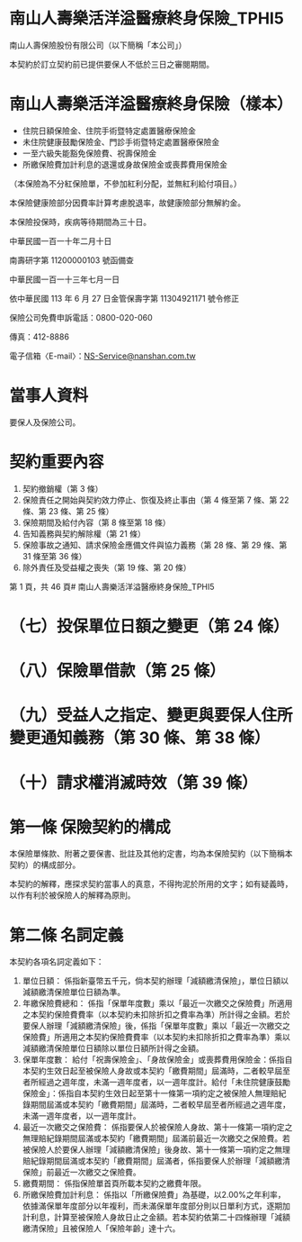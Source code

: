 # 南山人壽樂活洋溢醫療終身保險_TPHI5

南山人壽保險股份有限公司（以下簡稱「本公司」）

本契約於訂立契約前已提供要保人不低於三日之審閱期間。

# 南山人壽樂活洋溢醫療終身保險（樣本）

- 住院日額保險金、住院手術暨特定處置醫療保險金
- 未住院健康鼓勵保險金、門診手術暨特定處置醫療保險金
- 一至六級失能豁免保險費、祝壽保險金
- 所繳保險費加計利息的退還或身故保險金或喪葬費用保險金

（本保險為不分紅保險單，不參加紅利分配，並無紅利給付項目。）

本保險健康險部分因費率計算考慮脫退率，故健康險部分無解約金。

本保險投保時，疾病等待期間為三十日。

中華民國一百一十年二月十日

南壽研字第 11200000103 號函備查

中華民國一百一十三年七月一日

依中華民國 113 年 6 月 27 日金管保壽字第 11304921171 號令修正

保險公司免費申訴電話：0800-020-060

傳真：412-8886

電子信箱〈E-mail〉：NS-Service@nanshan.com.tw

# 當事人資料

要保人及保險公司。

# 契約重要內容

1. 契約撤銷權（第 3 條）
2. 保險責任之開始與契約效力停止、恢復及終止事由（第 4 條至第 7 條、第 22 條、第 23 條、第 25 條）
3. 保險期間及給付內容（第 8 條至第 18 條）
4. 告知義務與契約解除權（第 21 條）
5. 保險事故之通知、請求保險金應備文件與協力義務（第 28 條、第 29 條、第 31 條至第 36 條）
6. 除外責任及受益權之喪失（第 19 條、第 20 條）

第 1 頁，共 46 頁# 南山人壽樂活洋溢醫療終身保險_TPHI5

# （七）投保單位日額之變更（第 24 條）

# （八）保險單借款（第 25 條）

# （九）受益人之指定、變更與要保人住所變更通知義務（第 30 條、第 38 條）

# （十）請求權消滅時效（第 39 條）

# 第一條 保險契約的構成

本保險單條款、附著之要保書、批註及其他約定書，均為本保險契約（以下簡稱本契約）的構成部分。

本契約的解釋，應探求契約當事人的真意，不得拘泥於所用的文字；如有疑義時，以作有利於被保險人的解釋為原則。

# 第二條 名詞定義

本契約各項名詞定義如下：

1. 單位日額：
係指新臺幣五千元，倘本契約辦理「減額繳清保險」，單位日額以減額繳清保險單位日額為準。
2. 年繳保險費總和：
係指「保單年度數」乘以「最近一次繳交之保險費」所適用之本契約保險費費率（以本契約未扣除折扣之費率為準）所計得之金額。若於要保人辦理「減額繳清保險」後，係指「保單年度數」乘以「最近一次繳交之保險費」所適用之本契約保險費費率（以本契約未扣除折扣之費率為準）乘以減額繳清保險單位日額除以單位日額所計得之金額。
3. 保單年度數：
給付「祝壽保險金」、「身故保險金」或喪葬費用保險金：係指自本契約生效日起至被保險人身故或本契約「繳費期間」屆滿時，二者較早屆至者所經過之週年度，未滿一週年度者，以一週年度計。給付「未住院健康鼓勵保險金」：係指自本契約生效日起至第十一條第一項約定之被保險人無理賠紀錄期間屆滿或本契約「繳費期間」屆滿時，二者較早屆至者所經過之週年度，未滿一週年度者，以一週年度計。
4. 最近一次繳交之保險費：
係指要保人於被保險人身故、第十一條第一項約定之無理賠紀錄期間屆滿或本契約「繳費期間」屆滿前最近一次繳交之保險費。若被保險人於要保人辦理「減額繳清保險」後身故、第十一條第一項約定之無理賠紀錄期間屆滿或本契約「繳費期間」屆滿者，係指要保人於辦理「減額繳清保險」前最近一次繳交之保險費。
5. 繳費期間：
係指保險單首頁所載本契約之繳費年限。
6. 所繳保險費加計利息：
係指以「所繳保險費」為基礎，以2.00%之年利率，依據滿保單年度部分以年複利，而未滿保單年度部分則以日單利方式，逐期加計利息，計算至被保險人身故日止之金額。若本契約依第二十四條辦理「減額繳清保險」且被保險人「保險年齡」達十六。